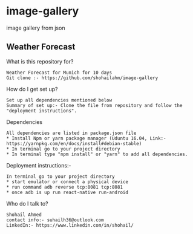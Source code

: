 # image-gallery
image gallery from json

## Weather Forecast

What is this repository for?

    Weather Forecast for Munich for 10 days
    Git clone :- https://github.com/shohailahm/image-gallery

How do I get set up?

    Set up all dependencies mentioned below
    Summary of set up:- Clone the file from repository and follow the "deployment instructions".



Dependencies

    All dependencies are listed in package.json file
    * Install Npm or yarn package manager (Uduntu 16.04, Link:- https://yarnpkg.com/en/docs/install#debian-stable)
    * In terminal go to your project directory
    * In terminal type "npm install" or "yarn" to add all dependencies.
  

Deployment instructions:-

    In terminal go to your project directory
    * start emulator or connect a physical device
    * run command adb reverse tcp:8081 tcp:8081
    * once adb is up run react-native run-android
    
    

Who do I talk to?

    Shohail Ahmed
    contact info:- suhailh36@outlook.com
    LinkedIn:- https://www.linkedin.com/in/shohail/

